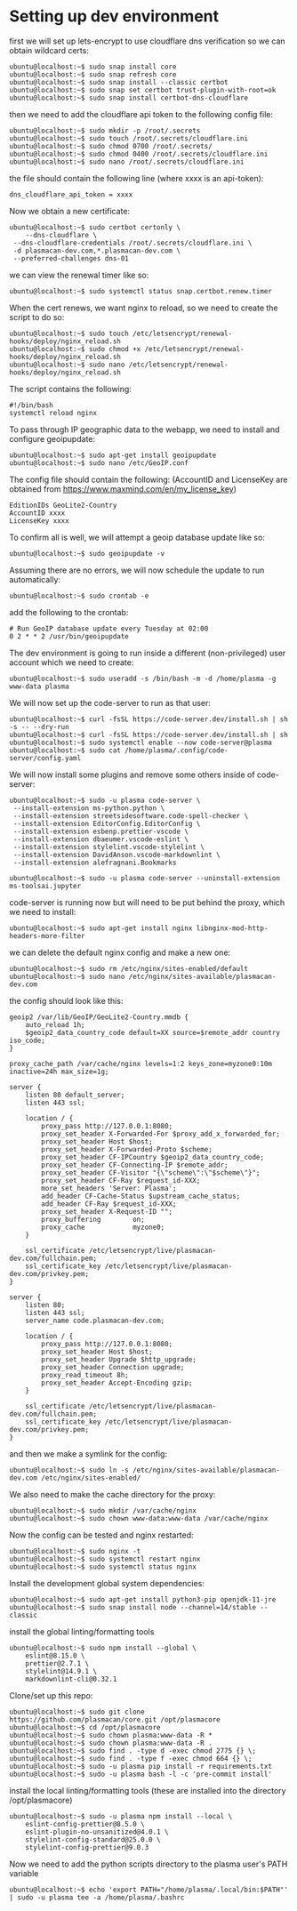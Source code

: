 # Setting up dev environment

first we will set up lets-encrypt to use cloudflare dns verification so we can obtain wildcard certs:

```console
ubuntu@localhost:~$ sudo snap install core
ubuntu@localhost:~$ sudo snap refresh core
ubuntu@localhost:~$ sudo snap install --classic certbot
ubuntu@localhost:~$ sudo snap set certbot trust-plugin-with-root=ok
ubuntu@localhost:~$ sudo snap install certbot-dns-cloudflare
```

then we need to add the cloudflare api token to the following config file:

```console
ubuntu@localhost:~$ sudo mkdir -p /root/.secrets
ubuntu@localhost:~$ sudo touch /root/.secrets/cloudflare.ini
ubuntu@localhost:~$ sudo chmod 0700 /root/.secrets/
ubuntu@localhost:~$ sudo chmod 0400 /root/.secrets/cloudflare.ini
ubuntu@localhost:~$ sudo nano /root/.secrets/cloudflare.ini
```

the file should contain the following line (where xxxx is an api-token):

```text
dns_cloudflare_api_token = xxxx
```

Now we obtain a new certificate:

```console
ubuntu@localhost:~$ sudo certbot certonly \
    --dns-cloudflare \
 --dns-cloudflare-credentials /root/.secrets/cloudflare.ini \
 -d plasmacan-dev.com,*.plasmacan-dev.com \
 --preferred-challenges dns-01
```

we can view the renewal timer like so:

```console
ubuntu@localhost:~$ sudo systemctl status snap.certbot.renew.timer
```

When the cert renews, we want nginx to reload, so we need to create the script to do so:

```console
ubuntu@localhost:~$ sudo touch /etc/letsencrypt/renewal-hooks/deploy/nginx_reload.sh
ubuntu@localhost:~$ sudo chmod +x /etc/letsencrypt/renewal-hooks/deploy/nginx_reload.sh
ubuntu@localhost:~$ sudo nano /etc/letsencrypt/renewal-hooks/deploy/nginx_reload.sh
```

The script contains the following:

```text
#!/bin/bash
systemctl reload nginx
```

To pass through IP geographic data to the webapp, we need to install and configure geoipupdate:

```console
ubuntu@localhost:~$ sudo apt-get install geoipupdate
ubuntu@localhost:~$ sudo nano /etc/GeoIP.conf
```

The config file should contain the following: (AccountID and LicenseKey are obtained from
<https://www.maxmind.com/en/my_license_key>)

```text
EditionIDs GeoLite2-Country
AccountID xxxx
LicenseKey xxxx
```

To confirm all is well, we will attempt a geoip database update like so:

```console
ubuntu@localhost:~$ sudo geoipupdate -v
```

Assuming there are no errors, we will now schedule the update to run automatically:

```console
ubuntu@localhost:~$ sudo crontab -e
```

add the following to the crontab:

```text
# Run GeoIP database update every Tuesday at 02:00
0 2 * * 2 /usr/bin/geoipupdate
```

The dev environment is going to run inside a different (non-privileged) user account which we need to create:

```console
ubuntu@localhost:~$ sudo useradd -s /bin/bash -m -d /home/plasma -g www-data plasma
```

We will now set up the code-server to run as that user:

```console
ubuntu@localhost:~$ curl -fsSL https://code-server.dev/install.sh | sh -s -- --dry-run
ubuntu@localhost:~$ curl -fsSL https://code-server.dev/install.sh | sh
ubuntu@localhost:~$ sudo systemctl enable --now code-server@plasma
ubuntu@localhost:~$ sudo cat /home/plasma/.config/code-server/config.yaml
```

We will now install some plugins and remove some others inside of code-server:

```console
ubuntu@localhost:~$ sudo -u plasma code-server \
 --install-extension ms-python.python \
 --install-extension streetsidesoftware.code-spell-checker \
 --install-extension EditorConfig.EditorConfig \
 --install-extension esbenp.prettier-vscode \
 --install-extension dbaeumer.vscode-eslint \
 --install-extension stylelint.vscode-stylelint \
 --install-extension DavidAnson.vscode-markdownlint \
 --install-extension alefragnani.Bookmarks

ubuntu@localhost:~$ sudo -u plasma code-server --uninstall-extension ms-toolsai.jupyter
```

code-server is running now but will need to be put behind the proxy, which we need to install:

```console
ubuntu@localhost:~$ sudo apt-get install nginx libnginx-mod-http-headers-more-filter
```

we can delete the default nginx config and make a new one:

```console
ubuntu@localhost:~$ sudo rm /etc/nginx/sites-enabled/default
ubuntu@localhost:~$ sudo nano /etc/nginx/sites-available/plasmacan-dev.com
```

the config should look like this:

```text
geoip2 /var/lib/GeoIP/GeoLite2-Country.mmdb {
    auto_reload 1h;
    $geoip2_data_country_code default=XX source=$remote_addr country iso_code;
}

proxy_cache_path /var/cache/nginx levels=1:2 keys_zone=myzone0:10m inactive=24h max_size=1g;

server {
    listen 80 default_server;
    listen 443 ssl;

    location / {
        proxy_pass http://127.0.0.1:8080;
        proxy_set_header X-Forwarded-For $proxy_add_x_forwarded_for;
        proxy_set_header Host $host;
        proxy_set_header X-Forwarded-Proto $scheme;
        proxy_set_header CF-IPCountry $geoip2_data_country_code;
        proxy_set_header CF-Connecting-IP $remote_addr;
        proxy_set_header CF-Visitor "{\"scheme\":\"$scheme\"}";
        proxy_set_header CF-Ray $request_id-XXX;
        more_set_headers 'Server: Plasma';
        add_header CF-Cache-Status $upstream_cache_status;
        add_header CF-Ray $request_id-XXX;
        proxy_set_header X-Request-ID "";
        proxy_buffering        on;
        proxy_cache            myzone0;
    }

    ssl_certificate /etc/letsencrypt/live/plasmacan-dev.com/fullchain.pem;
    ssl_certificate_key /etc/letsencrypt/live/plasmacan-dev.com/privkey.pem;
}

server {
    listen 80;
    listen 443 ssl;
    server_name code.plasmacan-dev.com;

    location / {
        proxy_pass http://127.0.0.1:8080;
        proxy_set_header Host $host;
        proxy_set_header Upgrade $http_upgrade;
        proxy_set_header Connection upgrade;
        proxy_read_timeout 8h;
        proxy_set_header Accept-Encoding gzip;
    }

    ssl_certificate /etc/letsencrypt/live/plasmacan-dev.com/fullchain.pem;
    ssl_certificate_key /etc/letsencrypt/live/plasmacan-dev.com/privkey.pem;
}
```

and then we make a symlink for the config:

```console
ubuntu@localhost:~$ sudo ln -s /etc/nginx/sites-available/plasmacan-dev.com /etc/nginx/sites-enabled/
```

We also need to make the cache directory for the proxy:

```console
ubuntu@localhost:~$ sudo mkdir /var/cache/nginx
ubuntu@localhost:~$ sudo chown www-data:www-data /var/cache/nginx
```

Now the config can be tested and nginx restarted:

```console
ubuntu@localhost:~$ sudo nginx -t
ubuntu@localhost:~$ sudo systemctl restart nginx
ubuntu@localhost:~$ sudo systemctl status nginx
```

Install the development global system dependencies:

```console
ubuntu@localhost:~$ sudo apt-get install python3-pip openjdk-11-jre
ubuntu@localhost:~$ sudo snap install node --channel=14/stable --classic
```

install the global linting/formatting tools

```console
ubuntu@localhost:~$ sudo npm install --global \
    eslint@8.15.0 \
    prettier@2.7.1 \
    stylelint@14.9.1 \
    markdownlint-cli@0.32.1
```

Clone/set up this repo:

```console
ubuntu@localhost:~$ sudo git clone https://github.com/plasmacan/core.git /opt/plasmacore
ubuntu@localhost:~$ cd /opt/plasmacore
ubuntu@localhost:~$ sudo chown plasma:www-data -R *
ubuntu@localhost:~$ sudo chown plasma:www-data -R .
ubuntu@localhost:~$ sudo find . -type d -exec chmod 2775 {} \;
ubuntu@localhost:~$ sudo find . -type f -exec chmod 664 {} \;
ubuntu@localhost:~$ sudo -u plasma pip install -r requirements.txt
ubuntu@localhost:~$ sudo -u plasma bash -l -c 'pre-commit install'
```

install the local linting/formatting tools (these are installed into the directory /opt/plasmacore)

```console
ubuntu@localhost:~$ sudo -u plasma npm install --local \
    eslint-config-prettier@8.5.0 \
    eslint-plugin-no-unsanitized@4.0.1 \
    stylelint-config-standard@25.0.0 \
    stylelint-config-prettier@9.0.3
```

Now we need to add the python scripts directory to the plasma user's PATH variable

```console
ubuntu@localhost:~$ echo 'export PATH="/home/plasma/.local/bin:$PATH"' | sudo -u plasma tee -a /home/plasma/.bashrc
```
